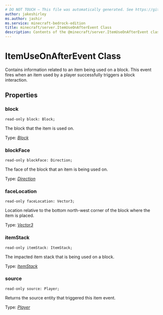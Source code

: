 ```yaml
---
# DO NOT TOUCH — This file was automatically generated. See https://github.com/mojang/minecraftapidocsgenerator to modify descriptions, examples, etc.
author: jakeshirley
ms.author: jashir
ms.service: minecraft-bedrock-edition
title: minecraft/server.ItemUseOnAfterEvent Class
description: Contents of the @minecraft/server.ItemUseOnAfterEvent class.
---
```

# ItemUseOnAfterEvent Class

Contains information related to an item being used on a block. This event fires when an item used by a player successfully triggers a block interaction.

## Properties

### **block**
`read-only block: Block;`

The block that the item is used on.

Type: [*Block*](Block.md)

### **blockFace**
`read-only blockFace: Direction;`

The face of the block that an item is being used on.

Type: [*Direction*](Direction.md)

### **faceLocation**
`read-only faceLocation: Vector3;`

Location relative to the bottom north-west corner of the block where the item is placed.

Type: [*Vector3*](Vector3.md)

### **itemStack**
`read-only itemStack: ItemStack;`

The impacted item stack that is being used on a block.

Type: [*ItemStack*](ItemStack.md)

### **source**
`read-only source: Player;`

Returns the source entity that triggered this item event.

Type: [*Player*](Player.md)
